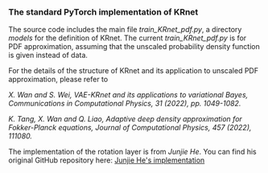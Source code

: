 ### The standard PyTorch implementation of KRnet

The source code includes the main file *train_KRnet_pdf.py*, a directory *models* for the definition of KRnet. The current *train_KRnet_pdf.py* is for PDF approximation, assuming that the unscaled probability density function is given instead of data. 

For the details of the structure of KRnet and its application to unscaled PDF approximation, please refer to

*X. Wan and S. Wei, VAE-KRnet and its applications to variational Bayes, Communications in Computational Physics, 31 (2022), pp. 1049-1082.*

*K. Tang, X. Wan and Q. Liao, Adaptive deep density approximation for Fokker-Planck equations, Journal of Computational Physics, 457 (2022), 111080.*

The implementation of the rotation layer is from *Junjie He*. You can find his original GitHub repository here: [Junjie He's implementation](https://github.com/CS-He/torchKRnet)